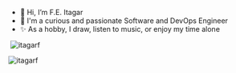- 👋 Hi, I’m F.E. Itagar
- 🌱 I'm a curious and passionate Software and DevOps Engineer 
- ✨ As a hobby, I draw, listen to music, or enjoy my time alone


<!--<p><img  src="https://github-readme-stats.vercel.app/api/top-langs?username=itagarf&show_icons=true&locale=en&layout=compact" alt="itagarf" /></p>-->

<p>&nbsp;<img src="https://github-readme-stats.vercel.app/api?username=itagarf&theme=dark&show_icons=true&locale=en&hide=issues" alt="itagarf" /></p>

<p><img src="https://github-readme-streak-stats.herokuapp.com/?user=itagarf&theme=dark" alt="itagarf" /></p>

<!---
itagarf/itagarf is a ✨ special ✨ repository because its `README.md` (this file) appears on your GitHub profile.
You can click the Preview link to take a look at your changes.
--->
